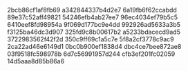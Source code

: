 2bcb86cf1af8fb69
a342844337b4d2e7
6a19fb6f62ccabdd
89e37c52aff49821
54246efb4ab27ee7
96ec4034ef79b5c5
6410eef8fd98954a
9f069d177bc9e4dd
992926ad5633a3b5
f3125ba46dc3d907
325fd9c8b00617b2
a5233bdacecd9ad5
3722983562f42f2d
350c9ff69c1a5c7e
5f8a2cf3778c9ac9
2ca22ad46e6149d1
0bc0b900ef1838d4
dbc4ce7bee872ae8
03f9518fc598978b
6d7c56991957d244
cfb3ef201fc02059
14d5aaa8d85b86a6
